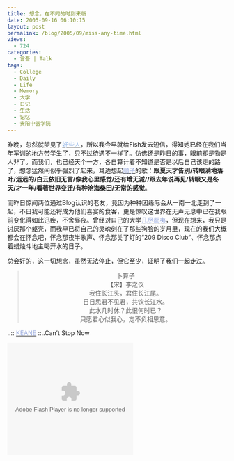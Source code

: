 ```yaml
---
title: 想念，在不同的时刻来临
date: 2005-09-16 06:10:15
layout: post
permalink: /blog/2005/09/miss-any-time.html
views:
  - 724
categories:
  - 言吾 | Talk
tags:
  - College
  - Daily
  - Life
  - Memory
  - 大学
  - 日记
  - 生活
  - 记忆
  - 贵阳中医学院
---
```

昨晚，忽然就梦见了[<font color="#9cbceb">好些人</font>][1]，所以我今早就给Fish发去短信，得知她已经在我们当年军训的地方带学生了，只不过待遇不一样了。仿佛还是昨日的事，眼前却是物是人非了。而我们，也已经天个一方，各自算计着不知道是否是以后自己该走的路了，想念猛然间似乎强烈了起来，耳边想起[<font color="#99aadd">顺子</font>][2]的歌：**跟夏天才告別/转眼满地落叶/远远的/白云依旧无言/像我心里感觉/还有增无減//跟去年说再见/转眼又是冬天/才一年/看著世界变迁/有种沧海桑田/无常的感觉**。

而昨日惊闻两位通过Blog认识的老友，竟因为种种因缘际会从一南一北走到了一起，不日我可能还将成为他们喜宴的食客，更是惊叹这世界在无声无息中已在我眼前变化得如此迅疾，不舍昼夜。曾经对自己的大学[<font color="#99aadd">几尽鄙夷</font>][3]，但现在想来，我只是讨厌那个躯壳，而我早已将自己的灵魂刻在了那些狗脸的岁月里，现在的我们大概都会在怀念吧，怀念那夜半歌声、怀念那关了灯的“209 Disco Club”、怀念那点着蜡烛斗地主喝开水的日子。

总会好的，这一切想念，虽然无法停止，但它至少，证明了我们一起走过。

<div style="margin: 10px 0px; text-align: center">
  <blockquote>
    <p>
      卜算子<br /> 【宋】李之仪<br /> 我住长江头，君住长江尾。<br /> 日日思君不见君，共饮长江水。<br /> 此水几时休？此恨何时已？<br /> 只愿君心似我心，定不负相思意。
    </p>
  </blockquote>
</div>

..:: [<font color="#99aadd">KEANE</font>][4] ::..Can&#8217;t Stop Now

<embed src="http://www.box.net/static/flash/widget_player.swf" type="application/x-shockwave-flash" FlashVars="subString=folderId=cu5bq7suen,color=000000,title=Dear Friend &#038; Can't Stop Now" wmode="transparent" width="289" height="258">
</embed>

 [1]: http://alumni.chinaren.com/class/class_index.jsp?classuuid=2917034545012212546 "永远的医法01"
 [2]: http://chenjun.com/old/post/Shunza_Dear_Friend.html "顺子《Dear Friend》"
 [3]: http://chenjun.com/blog/2005/05/for-the-forgetting-memories.html "祝你一路顺风—为了忘却的纪念"
 [4]: http://www.keanemusic.com/ "..:: KEANE ::.."